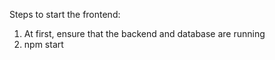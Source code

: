 
Steps to start the frontend:
1) At first, ensure that the backend and database are running
2) npm start